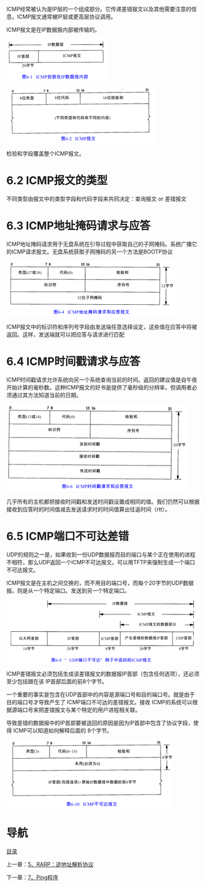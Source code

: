 ICMP经常被认为是IP层的一个组成部分。它传递差错报文以及其他需要注意的信息。ICMP报文通常被IP层或更高层协议调用。

ICMP报文是在IP数据报内部被传输的。

![graphic](img/chap6/img0.png)

![graphic](img/chap6/img1.png)

检验和字段覆盖整个ICMP报文。

# 6.2 ICMP报文的类型

不同类型由报文中的类型字段和代码字段来共同决定：查询报文 or 差错报文

# 6.3 ICMP地址掩码请求与应答

ICMP地址掩码请求用于无盘系统在引导过程中获取自己的子网掩码。系统广播它的ICMP请求报文。无盘系统获取子网掩码的另一个方法是BOOTP协议

![graphic](img/chap6/img2.png)

ICMP报文中的标识符和序列号字段由发送端任意选择设定，这些值在应答中将被返回。这样，发送端就可以把应答与请求进行匹配

# 6.4 ICMP时间戳请求与应答

ICMP时间戳请求允许系统向另一个系统查询当前的时间。返回的建议值是自午夜开始计算的毫秒数。这种ICMP报文的好书是提供了毫秒级的分辨率，但调用者必须通过其方法知道当前的日期。 

![graphic](img/chap6/img3.png)

几乎所有的主机都把接收时间戳和发送时间戳设置成相同的值。我们仍然可以根据接收到应答时的时间值减去发送请求时的时间值算出往返时间（rtt）。

# 6.5 ICMP端口不可达差错

UDP的规则之一是，如果收到一份UDP数据报而目的端口与某个正在使用的进程不相符，那么UDP返回一个ICMP不可达报文。可以用TFTP来强制生成一个端口不可达报文。

ICMP报文是在主机之间交换的，而不用目的端口号，而每个20字节的UDP数据报。则是从一个特定端口。发送到另一个特定端口。

![graphic](img/chap6/img4.png)

ICMP差错报文必须包括生成该差错报文的数据报IP首部（包含任何选项），还必须至少包括跟在该 IP首部后面的前8个字节。

一个重要的事实是包含在UDP首部中的内容是源端口号和目的端口号。就是由于目的端口号才导致产生了 ICMP端口不可达的差错报文。接收 ICMP的系统可以根据源端口号来把差错报文与某个特定的用户进程相关联。

导致差错的数据报中的IP首部要被送回的原因是因为IP首部中包含了协议字段，使得 ICMP可以知道如何解释后面的 8个字节。

![graphic](img/chap6/img5.png)

# 导航

[目录](README.md)

上一章：[5、RARP：逆地址解析协议](5、RARP：逆地址解析协议.md)

下一章：[7、Ping程序](7、Ping程序.md)
